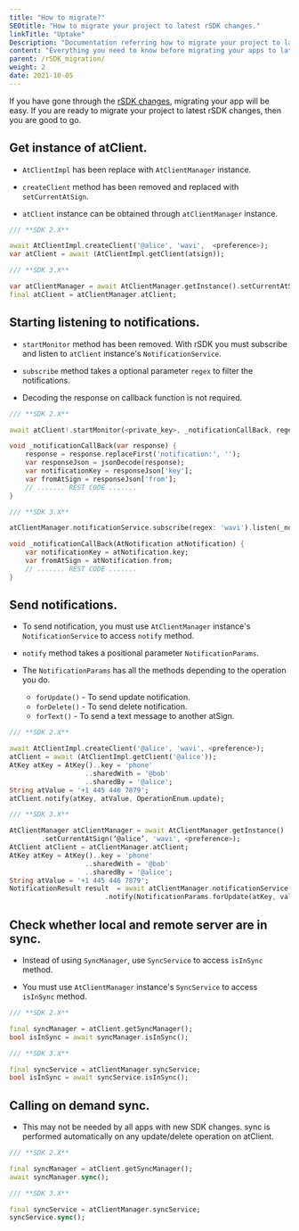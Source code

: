 ```yaml
---
title: "How to migrate?"
SEOtitle: "How to migrate your project to latest rSDK changes."
linkTitle: "Uptake"
Description: "Documentation referring how to migrate your project to latest rSDK."
content: "Everything you need to know before migrating your apps to latest rSDK changes."
parent: /rSDK_migration/
weight: 2
date: 2021-10-05
---
```


If you have gone through the [rSDK changes](/docs/rsdk_migration/changes),
migrating your app will be easy. If you are ready to migrate your project to
latest rSDK changes, then you are good to go.


## Get instance of atClient.

- `AtClientImpl` has been replace with `AtClientManager` instance.

- `createClient` method has been removed and replaced with `setCurrentAtSign`.

- `atClient` instance can be obtained through `atClientManager` instance.

```dart
/// **SDK 2.X**

await AtClientImpl.createClient('@alice', 'wavi',  <preference>);
var atClient = await (AtClientImpl.getClient(atsign));
```

```dart
/// **SDK 3.X**

var atClientManager = await AtClientManager.getInstance().setCurrentAtSign('@alice', 'wavi', <preference>);
final atClient = atClientManager.atClient;
```

## Starting listening to notifications.

- `startMonitor` method has been removed. With rSDK you must subscribe and listen to `atClient` instance's `NotificationService`.

- `subscribe` method takes a optional parameter `regex` to filter the notifications.

- Decoding the response on callback function is not required.

```dart
/// **SDK 2.X**

await atClient!.startMonitor(<private_key>, _notificationCallBack, regex: 'atmosphere');

void _notificationCallBack(var response) {
    response = response.replaceFirst('notification:', '');
    var responseJson = jsonDecode(response);
    var notificationKey = responseJson['key'];
    var fromAtSign = responseJson['from'];
    // ....... REST CODE .......
}
```

```dart
/// **SDK 3.X**

atClientManager.notificationService.subscribe(regex: 'wavi').listen(_notificationCallBack);

void _notificationCallBack(AtNotification atNotification) {
    var notificationKey = atNotification.key;
    var fromAtSign = atNotification.from;
    // ....... REST CODE .......
}
```

## Send notifications.

- To send notification, you must use `AtClientManager` instance's
`NotificationService` to access `notify` method.

- `notify` method takes a positional parameter `NotificationParams`.

- The `NotificationParams` has all the methods depending to the operation you
do.

    - `forUpdate()` - To send update notification.
    - `forDelete()` - To send delete notification.
    - `forText()` - To send a text message to another atSign.

```dart
/// **SDK 2.X**

await AtClientImpl.createClient('@alice', 'wavi', <preference>);
atClient = await (AtClientImpl.getClient('@alice')); 
AtKey atKey = AtKey()..key = 'phone'
                   ..sharedWith = '@bob'
                   ..sharedBy = '@alice';
String atValue = '+1 445 446 7879';
atClient.notify(atKey, atValue, OperationEnum.update);
```

```dart
/// **SDK 3.X**

AtClientManager atClientManager = await AtClientManager.getInstance()
    	.setCurrentAtSign(‘@alice’, 'wavi', <preference>);
AtClient atClient = atClientManager.atClient;
AtKey atKey = AtKey()..key = 'phone'
                   ..sharedWith = '@bob'
                   ..sharedBy = '@alice';
String atValue = '+1 445 446 7879';
NotificationResult result  = await atClientManager.notificationService
                        .notify(NotificationParams.forUpdate(atKey, value: atValue));
```

## Check whether local and remote server are in sync.

- Instead of using `SyncManager`, use `SyncService` to access `isInSync`
method.

- You must use `AtClientManager` instance's `SyncService` to access
`isInSync` method.

```dart
/// **SDK 2.X**

final syncManager = atClient.getSyncManager();
bool isInSync = await syncManager.isInSync();
```

```dart
/// **SDK 3.X**

final syncService = atClientManager.syncService;
bool isInSync = await syncService.isInSync();
```

## Calling on demand sync.

- This may not be needed by all apps with new SDK changes. sync is performed
automatically on any update/delete operation on atClient.

```dart
/// **SDK 2.X**

final syncManager = atClient.getSyncManager();
await syncManager.sync();
```

```dart
/// **SDK 3.X**

final syncService = atClientManager.syncService;
syncService.sync(); 
```
